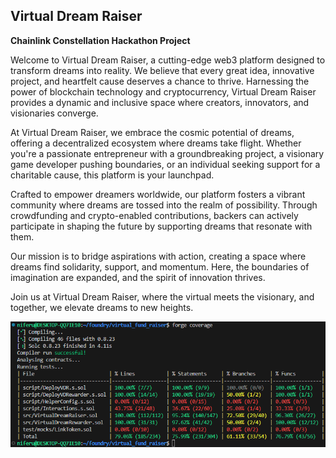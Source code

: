 ## Virtual Dream Raiser

**Chainlink Constellation Hackathon Project**

Welcome to Virtual Dream Raiser, a cutting-edge web3 platform designed to transform dreams into reality. We believe that every great idea, innovative project, and heartfelt cause deserves a chance to thrive. Harnessing the power of blockchain technology and cryptocurrency, Virtual Dream Raiser provides a dynamic and inclusive space where creators, innovators, and visionaries converge.

At Virtual Dream Raiser, we embrace the cosmic potential of dreams, offering a decentralized ecosystem where dreams take flight. Whether you're a passionate entrepreneur with a groundbreaking project, a visionary game developer pushing boundaries, or an individual seeking support for a charitable cause, this platform is your launchpad.

Crafted to empower dreamers worldwide, our platform fosters a vibrant community where dreams are tossed into the realm of possibility. Through crowdfunding and crypto-enabled contributions, backers can actively participate in shaping the future by supporting dreams that resonate with them.

Our mission is to bridge aspirations with action, creating a space where dreams find solidarity, support, and momentum. Here, the boundaries of imagination are expanded, and the spirit of innovation thrives.

Join us at Virtual Dream Raiser, where the virtual meets the visionary, and together, we elevate dreams to new heights.

![Alt text](image.png)
